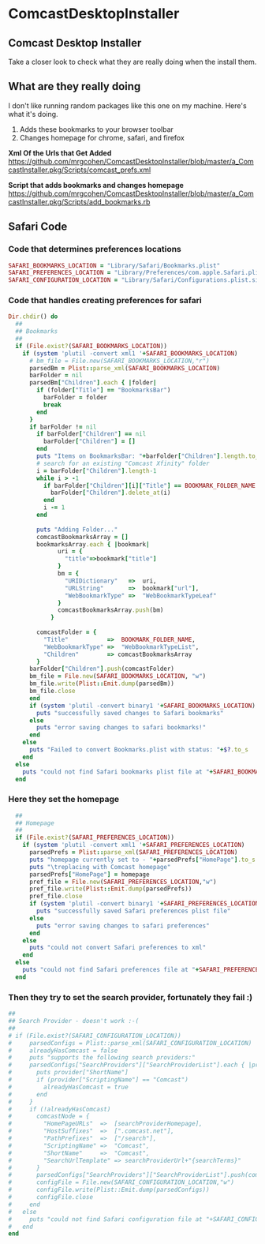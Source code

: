 ComcastDesktopInstaller
=======================

## Comcast Desktop Installer

Take a closer look to check what they are really doing when the install them. 

## What are they really doing

I don't like running random packages like this one on my machine.  Here's what it's doing.

1. Adds these bookmarks to your browser toolbar
2. Changes homepage for chrome, safari, and firefox


__Xml Of the Urls that Get Added__
https://github.com/mrgcohen/ComcastDesktopInstaller/blob/master/a_ComcastInstaller.pkg/Scripts/comcast_prefs.xml

__Script that adds bookmarks and changes homepage__
https://github.com/mrgcohen/ComcastDesktopInstaller/blob/master/a_ComcastInstaller.pkg/Scripts/add_bookmarks.rb

## Safari Code

### Code that determines preferences locations
```ruby
SAFARI_BOOKMARKS_LOCATION = "Library/Safari/Bookmarks.plist"
SAFARI_PREFERENCES_LOCATION = "Library/Preferences/com.apple.Safari.plist"
SAFARI_CONFIGURATION_LOCATION = "Library/Safari/Configurations.plist.signed"
```

### Code that handles creating preferences for safari

```ruby 
Dir.chdir() do
  ##
  ## Bookmarks
  ##
  if (File.exist?(SAFARI_BOOKMARKS_LOCATION))
    if (system 'plutil -convert xml1 '+SAFARI_BOOKMARKS_LOCATION)
      # bm_file = File.new(SAFARI_BOOKMARKS_LOCATION,"r")
      parsedBm = Plist::parse_xml(SAFARI_BOOKMARKS_LOCATION)
      barFolder = nil
      parsedBm["Children"].each { |folder|  
        if (folder["Title"] == "BookmarksBar")
          barFolder = folder
          break
        end
      }
      if barFolder != nil
        if barFolder["Children"] == nil
          barFolder["Children"] = []
        end
        puts "Items on BookmarksBar: "+barFolder["Children"].length.to_s
        # search for an existing "Comcast Xfinity" folder
        i = barFolder["Children"].length-1
        while i > -1
          if barFolder["Children"][i]["Title"] == BOOKMARK_FOLDER_NAME
            barFolder["Children"].delete_at(i)
          end
          i -= 1
        end
        
        puts "Adding Folder..."
        comcastBookmarksArray = []
        bookmarksArray.each { |bookmark|
              uri = {
                "title"=>bookmark["title"]
              }
              bm = {
                "URIDictionary"   =>  uri,
                "URLString"       =>  bookmark["url"],
                "WebBookmarkType" =>  "WebBookmarkTypeLeaf"
              }
              comcastBookmarksArray.push(bm)
            }
        
        comcastFolder = {
          "Title"           =>  BOOKMARK_FOLDER_NAME,
          "WebBookmarkType" =>  "WebBookmarkTypeList",
          "Children"        => comcastBookmarksArray
        }
      barFolder["Children"].push(comcastFolder)
      bm_file = File.new(SAFARI_BOOKMARKS_LOCATION, "w")
      bm_file.write(Plist::Emit.dump(parsedBm))
      bm_file.close
      end
      if (system 'plutil -convert binary1 '+SAFARI_BOOKMARKS_LOCATION)
        puts "successfully saved changes to Safari bookmarks"
      else
        puts "error saving changes to safari bookmarks!"
      end
    else
      puts "Failed to convert Bookmarks.plist with status: "+$?.to_s
    end
  else
    puts "could not find Safari bookmarks plist file at "+SAFARI_BOOKMARKS_LOCATION
  end
```

### Here they set the homepage

```ruby  
  ##
  ## Homepage
  ##
  if (File.exist?(SAFARI_PREFERENCES_LOCATION))
    if (system 'plutil -convert xml1 '+SAFARI_PREFERENCES_LOCATION)
      parsedPrefs = Plist::parse_xml(SAFARI_PREFERENCES_LOCATION)
      puts "homepage currently set to - "+parsedPrefs["HomePage"].to_s
      puts "\treplacing with Comcast homepage"
      parsedPrefs["HomePage"] = homepage
      pref_file = File.new(SAFARI_PREFERENCES_LOCATION,"w")
      pref_file.write(Plist::Emit.dump(parsedPrefs))
      pref_file.close
      if (system 'plutil -convert binary1 '+SAFARI_PREFERENCES_LOCATION)
        puts "successfully saved Safari preferences plist file"
      else
        puts "error saving changes to safari preferences"
      end
    else
      puts "could not convert Safari preferences to xml"
    end
  else
    puts "could not find Safari preferences file at "+SAFARI_PREFERENCES_LOCATION
  end
```
  
  ### Then they try to set the search provider, fortunately they fail  :)
  
```ruby
##
## Search Provider - doesn't work :-(
##
# if (File.exist?(SAFARI_CONFIGURATION_LOCATION))
#     parsedConfigs = Plist::parse_xml(SAFARI_CONFIGURATION_LOCATION)
#     alreadyHasComcast = false
#     puts "supports the following search providers:"
#     parsedConfigs["SearchProviders"]["SearchProviderList"].each { |provider|
#       puts provider["ShortName"]
#       if (provider["ScriptingName"] == "Comcast")
#         alreadyHasComcast = true
#       end
#     }
#     if (!alreadyHasComcast)
#       comcastNode = {
#         "HomePageURLs"  =>  [searchProviderHomepage],
#         "HostSuffixes"  =>  [".comcast.net"],
#         "PathPrefixes"  =>  ["/search"],
#         "ScriptingName" =>  "Comcast",
#         "ShortName"     =>  "Comcast",
#         "SearchUrlTemplate" => searchProviderUrl+"{searchTerms}" 
#       }
#       parsedConfigs["SearchProviders"]["SearchProviderList"].push(comcastNode)
#       configFile = File.new(SAFARI_CONFIGURATION_LOCATION,"w")
#       configFile.write(Plist::Emit.dump(parsedConfigs))
#       configFile.close
#     end
#   else
#     puts "could not find Safari configuration file at "+SAFARI_CONFIGURATION_LOCATION
#   end
end
```
